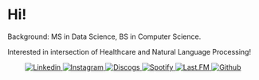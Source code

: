# Hi!
<!--- I work at [Spectrum Health](https://www.spectrumhealth.org/) as a Research Data Scientist. --->

Background: MS in Data Science, BS in Computer Science.

Interested in intersection of Healthcare and Natural Language Processing!


<p align="center">
<!--     <a href="https://github.com/s3cr3tmyth">
        <img src="https://img.shields.io/badge/-Github-000?style=flat&amp;logo=Github&amp;logoColor=white" alt="Github">
    </a>  -->
    <a href="https://www.linkedin.com/in/omkar-kulkarni/">
        <img src="https://img.shields.io/badge/-LinkedIn-0077b5?style=flat&amp;logo=Linkedin&amp;logoColor=white" alt="Linkedin">
    </a> 
    <a href="https://www.instagram.com/omkar_lawless/">
        <img src="https://img.shields.io/badge/-Instagram-e1306c?style=flat&amp;labelColor=e1306c&amp;logo=Instagram&amp;logoColor=white" alt="Instagram">
    </a> 
    <a href="https://www.discogs.com/user/s3cr3tmyth">
        <img src="https://img.shields.io/badge/-Discogs-333333?style=flat&amp;labelColor=333333&amp;logo=Discogs&amp;logoColor=white" alt="Discogs">
    </a> 
    <a href="https://open.spotify.com/user/s3cr3tmyth">
        <img src="https://img.shields.io/badge/-Spotify-1db954?style=flat&amp;labelColor=1db954&amp;logo=Spotify&amp;logoColor=white" alt="Spotify">
    </a>
    <a href="https://www.last.fm/user/s3cr3tmyth">
        <img src="https://img.shields.io/badge/-Last.FM-D51007?style=flat&amp;labelColor=D51007&amp;logo=Last.FM&amp;logoColor=white" alt="Last.FM">
    </a>
    <a href="https://twitter.com/omkar_lawless/">
        <img src="https://img.shields.io/badge/-Twitter-1da1f2?style=flat&amp;logo=Twitter&amp;logoColor=white" alt="Github">
    </a> 
<!--     ![Profile views](https://gpvc.arturio.dev/s3cr3tmyth) -->
</p>
